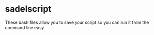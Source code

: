 # sadelscript
These bash files allow you to save your script so you can run it from the command line easy
